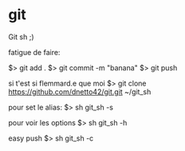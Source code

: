 # git
Git sh ;)

fatigue de faire:

$> git add .
$> git commit -m "banana"
$> git push

si t'est si flemmard.e que moi
$> git clone https://github.com/dnetto42/git.git ~/git_sh

pour set le alias:
$> sh git_sh -s 

pour voir les options
$> sh git_sh -h

easy push
$> sh git_sh -c
